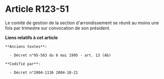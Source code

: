 # Article R123-51

Le comité de gestion de la section d'arrondissement se réunit au moins une fois par trimestre sur convocation de son
président.

**Liens relatifs à cet article**

	**Anciens textes**:

	  - Décret n°95-563 du 6 mai 1995 - art. 13 (Ab)

	**Codifié par**:

	  - Décret n°2004-1136 2004-10-21
